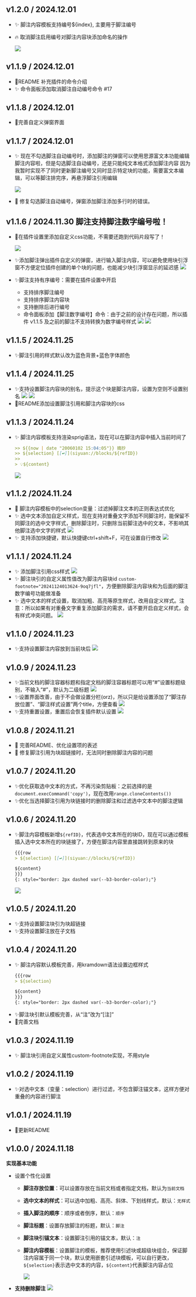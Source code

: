 

## v1.2.0 / 2024.12.01

- ✨ 脚注内容模板支持编号${index}, 主要用于脚注编号
- 🔥 取消脚注启用编号对脚注内容块添加命名的操作
   
   ![](https://fastly.jsdelivr.net/gh/Achuan-2/PicBed/assets/脚注内容块支持编号变量-2024-12-01.gif)

## v1.1.9 / 2024.12.01
- 📝README 补充插件的命令介绍
- ✨ 命令面板添加取消脚注自动编号命令 #17

## v1.1.8 / 2024.12.01


- 💄完善自定义弹窗界面


## v1.1.7  / 2024.12.01


- ✨ 现在不勾选脚注自动编号时，添加脚注的弹窗可以使用思源富文本功能编辑脚注内容啦，但是勾选脚注自动编号，还是只能纯文本格式添加脚注内容
因为我暂时实现不了同时更新脚注编号又同时显示特定块的功能，需要富文本编辑，可以等脚注排完序，再悬浮脚注引用编辑
   
   ![](https://fastly.jsdelivr.net/gh/Achuan-2/PicBed/assets/PixPin_2024-12-01_12-59-22-2024-12-01.png)
- 🐛 修复勾选脚注自动编号，弹窗添加脚注添加多行时的错误。


## v1.1.6 / 2024.11.30 脚注支持脚注数字编号啦！

- 💄在插件设置里添加自定义css功能，不需要还跑到代码片段写了！

    ![](https://fastly.jsdelivr.net/gh/Achuan-2/PicBed/assets/PixPin_2024-11-30_18-43-00-2024-11-30.png)
- ✨添加脚注弹出插件自定义的弹窗，进行输入脚注内容，可以避免使用块引浮窗不方便定位插件创建的单个块的问题，也能减少块引浮窗显示的延迟感
    ![](https://fastly.jsdelivr.net/gh/Achuan-2/PicBed/assets/PixPin_2024-11-30_18-44-29-2024-11-30.png)
- ✨脚注支持有序编号：需要在插件设置中开启
  * 支持排序脚注编号
  * 支持排序脚注内容块
  * 支持删除后进行编号
  * 命令面板添加【脚注数字编号】命令：由于之前的设计存在问题，所以插件 v1.1.5 及之前的脚注不支持转换为数字编号样式
    ![](https://fastly.jsdelivr.net/gh/Achuan-2/PicBed/assets/PixPin_2024-11-30_18-55-09-2024-11-30.png)
    ![](https://fastly.jsdelivr.net/gh/Achuan-2/PicBed/assets/脚注插件支持编号-2024-11-30.gif)

## v1.1.5 / 2024.11.25

- ✨脚注引用的样式默认改为蓝色背景+蓝色字体颜色

## v1.1.4 / 2024.11.25

- ✨支持设置脚注内容块的别名，提示这个块是脚注内容，设置为空则不设置别名
    ![](https://fastly.jsdelivr.net/gh/Achuan-2/PicBed/assets/PixPin_2024-11-25_09-48-30-2024-11-25.png)
    ![](https://fastly.jsdelivr.net/gh/Achuan-2/PicBed/assets/PixPin_2024-11-25_09-49-59-2024-11-25.png)
- 📝README添加设置脚注引用和脚注内容块的css


## v1.1.3 / 2024.11.24

- ✨ 脚注内容模板支持渲染sprig语法，现在可以在脚注内容中插入当前时间了
    ```markdown
    >> ${{now | date "20060102 15:04:05"}} 摘抄
    >> ${selection} [[↩️]](siyuan://blocks/${refID})
    >> 
    > 💡${content}
    ```
    ![](https://fastly.jsdelivr.net/gh/Achuan-2/PicBed/assets/PixPin_2024-11-24_15-03-43-2024-11-24.png)



## v1.1.2 /2024.11.24
- 🐛 脚注内容模板中的selection变量：过滤掉脚注文本的正则表达式优化
- ✨ 选中文本添加自定义样式，现在支持对重叠文字添加不同脚注时，能保留不同脚注的选中文字样式，删除脚注时，只删除当前脚注选中的文本，不影响其他脚注选中文字的样式
   ![](https://fastly.jsdelivr.net/gh/Achuan-2/PicBed/assets/脚注插件支持自定义样式对重叠文字添加不同脚注-2024-11-24.gif)
- ✨ 支持添加快捷键，默认快捷键ctrl+shift+F，可在设置自行修改
   ![](https://fastly.jsdelivr.net/gh/Achuan-2/PicBed/assets/PixPin_2024-11-24_12-55-17-2024-11-24.png)

## v1.1.1 / 2024.11.24

- ✨ 添加脚注引用css样式
    ![](https://fastly.jsdelivr.net/gh/Achuan-2/PicBed/assets/PixPin_2024-11-24_01-39-40-2024-11-24.png)
- ✨ 脚注块引的自定义属性值改为脚注内容块id `custom-footnote="20241124013624-9oq7jfl"`，方便删除脚注内容块和为后面的脚注数字编号功能做准备
- ✨ 选中文本的样式设置，取消加粗、高亮等原生样式，改用自定义样式。注意：所以如果有对重叠文字重复添加脚注的需求，请不要开启自定义样式，会有样式冲突问题。
    ![](https://fastly.jsdelivr.net/gh/Achuan-2/PicBed/assets/PixPin_2024-11-24_01-40-52-2024-11-24.png)

## v1.1.0 / 2024.11.23

  - ✨支持设置脚注内容放到当前块后
      ![](https://fastly.jsdelivr.net/gh/Achuan-2/PicBed/assets/PixPin_2024-11-23_20-16-16-2024-11-23.png)
  
## v1.0.9 / 2024.11.23

  - ✨当前文档的脚注容器标题和指定文档的脚注容器标题可以用“#”设置标题级别，不输入“#”，默认为二级标题
      ![](https://fastly.jsdelivr.net/gh/Achuan-2/PicBed/assets/PixPin_2024-11-23_18-58-47-2024-11-23.png)
  - ✨设置界面改善，由于不会做设置分栏(orz)，所以只是给设置添加了“脚注存放位置”、“脚注样式设置”两个title，方便查看
      ![](https://fastly.jsdelivr.net/gh/Achuan-2/PicBed/assets/PixPin_2024-11-23_18-59-13-2024-11-23.png)
  - ✨支持重置设置，重置后会恢复插件默认设置
      ![](https://fastly.jsdelivr.net/gh/Achuan-2/PicBed/assets/PixPin_2024-11-23_18-59-34-2024-11-23.png)

## v1.0.8 / 2024.11.21
- 📝 完善README、优化设置项的表述
- 🐛 修复脚注引用为块超链接时，无法同时删除脚注内容的问题

## v1.0.7 / 2024.11.20

- ✨优化获取选中文本的方式，不再污染剪贴板：之前选择的是`document.execCommand('copy')`，现在改用`range.cloneContents())`
- ✨优化当选择脚注引用为块链接时的删除脚注和过滤选中文本中的脚注逻辑

## v1.0.6 / 2024.11.20
- ✨脚注内容模板新增`${refID}`，代表选中文本所在的块ID，现在可以通过模板插入选中文本所在的块链接了，方便在脚注内容里直接跳转到原来的块
    ```markdown
    {{{row
    > ${selection} [[↩️]](siyuan://blocks/${refID})
    
    ${content}
    }}}
    {: style="border: 2px dashed var(--b3-border-color);"}
  ```
  ![](https://fastly.jsdelivr.net/gh/Achuan-2/PicBed/assets/思源笔记脚注插件支持直接跳转到原来的块-2024-11-20.gif)


## v1.0.5 / 2024.11.20
- ✨支持设置脚注块引为块超链接
- ✨支持设置脚注放在子文档

## v1.0.4 / 2024.11.20
- ✨ 脚注内容默认模板完善，用kramdown语法设置边框样式
    ```markdown
    {{{row
    > ${selection}
    
    ${content}
    }}}
    {: style="border: 2px dashed var(--b3-border-color);"}
    ```
- ✨脚注块引默认模板完善，从“注”改为“[注]”
- 📝完善文档

## v1.0.3 / 2024.11.19

- ✨ 脚注块引用自定义属性custom-footnote实现，不用style

## v1.0.2 / 2024.11.19

- ✨对选中文本（变量：selection）进行过滤，不包含脚注锚文本，这样方便对重叠的内容进行脚注

## v1.0.1 / 2024.11.19

- 📝更新README

## v1.0.0 / 2024.11.18

**实现基本功能**
- 设置个性化设置
  - **脚注存放位置**：可以设置存放在当前文档或者指定文档，默认为`当前文档`
  - **选中文本的样式**：可以选中加粗、高亮、斜体、下划线样式，默认：`无样式`
  - **插入脚注的顺序**：顺序或者倒序，默认：`顺序`
  - **脚注标题**：设置存放脚注的标题，默认：`脚注`
  - **脚注块引锚文本**：设置脚注引用的锚文本，默认：`注`
  - **脚注内容模板**：设置脚注的模板，推荐使用引述块或超级块组合，保证脚注内容属于同一个块，默认使用嵌套引述块模板，可以自行更改，`${selection}`表示选中文本的内容，`${content}`代表脚注内容占位

    ![](https://fastly.jsdelivr.net/gh/Achuan-2/PicBed/assets/PixPin_2024-11-18_16-46-42-2024-11-18.png)
- **支持删除脚注**
  ![](https://fastly.jsdelivr.net/gh/Achuan-2/PicBed/assets/PixPin_2024-11-18_15-35-31-2024-11-18.png)